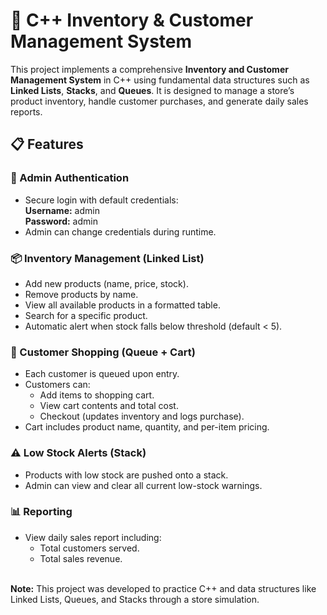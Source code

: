 # 🛒 C++ Inventory & Customer Management System

This project implements a comprehensive **Inventory and Customer Management System** in C++ using fundamental data structures such as **Linked Lists**, **Stacks**, and **Queues**. It is designed to manage a store’s product inventory, handle customer purchases, and generate daily sales reports.


## 📋 Features

### 🔐 Admin Authentication
- Secure login with default credentials:  
  **Username:** admin  
  **Password:** admin  
- Admin can change credentials during runtime.

### 📦 Inventory Management (Linked List)
- Add new products (name, price, stock).
- Remove products by name.
- View all available products in a formatted table.
- Search for a specific product.
- Automatic alert when stock falls below threshold (default < 5).

### 🧺 Customer Shopping (Queue + Cart)
- Each customer is queued upon entry.
- Customers can:
  - Add items to shopping cart.
  - View cart contents and total cost.
  - Checkout (updates inventory and logs purchase).
- Cart includes product name, quantity, and per-item pricing.

### ⚠️ Low Stock Alerts (Stack)
- Products with low stock are pushed onto a stack.
- Admin can view and clear all current low-stock warnings.

### 📊 Reporting
- View daily sales report including:
  - Total customers served.
  - Total sales revenue.
<br><br>

**Note:** This project was developed to practice C++ and data structures like Linked Lists, Queues, and Stacks through a store simulation.
